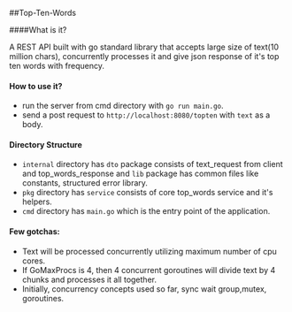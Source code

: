 ##Top-Ten-Words

####What is it?

A REST API built with go standard library that accepts large size of text(10 million chars), concurrently processes it and give json response of it's top ten words with frequency.

#### How to use it?

* run the server from cmd directory with `go run main.go`.
* send a post request to `http://localhost:8080/topten` with `text` as a body.


#### Directory Structure

* `internal` directory has `dto` package consists of text_request from client and top_words_response  and `lib` package has common files like constants, structured error library.
* `pkg` directory has `service` consists of core top_words service and it's helpers.
* `cmd` directory has `main.go` which is the entry point of the application.

#### Few gotchas:

* Text will be processed concurrently utilizing maximum number of cpu cores.
* If GoMaxProcs is 4, then 4 concurrent goroutines will divide text by 4 chunks and processes it all together.
* Initially, concurrency concepts used so far, sync wait group,mutex, goroutines.